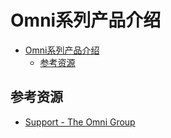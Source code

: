 # Omni系列产品介绍

<!--ts-->
* [Omni系列产品介绍](#omni系列产品介绍)
   * [参考资源](#参考资源)

<!-- Created by https://github.com/ekalinin/github-markdown-toc -->
<!-- Added by: runner, at: Fri Sep 16 04:08:13 UTC 2022 -->

<!--te-->

## 参考资源

- [Support - The Omni Group](https://support.omnigroup.com/manuals/)